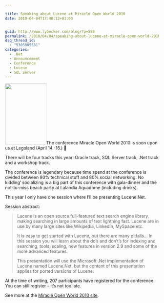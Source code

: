 ```yaml
---

title: Speaking about Lucene at Miracle Open World 2010
date: 2010-04-04T17:40:12+01:00


guid: http://www.lybecker.com/blog/?p=580
permalink: /2010/04/04/speaking-about-lucene-at-miracle-open-world-2010/
dsq_thread_id:
  - "5305805531"
categories:
  - .Net
  - Announcement
  - Conference
  - Lucene
  - SQL Server
---
```

<img loading="lazy" class="alignright size-full wp-image-582" title="Miracle Open World 2010" src="http://www.lybecker.com/blog/wp-content/uploads/MOW2010Logo.gif" alt="" width="135" height="200" />The conference Miracle Open World 2010 is soon upon us at Legoland (April 14.-16.) 🙂

There will be four tracks this year: Oracle track, SQL Server track, .Net track and a workshop track.

The conference is legendary because time spend at the conference is divided between 80% technical stuff and 80% social networking. No kidding’ socializing is a big part of this conference with gala-dinner and the not-to-miss beach party at Lalandia Aquadome (including drinks).

This year I only have one session where I’ll be presenting Lucene.Net.

Session abstract:

> Lucene is an open source full-featured text search engine library, making searching in large amounts of text lightning fast. Lucene are in use by many large sites like Wikipedia, LinkedIn, MySpace etc.
>
> It is easy to get started with Lucene, but there are many pitfalls… In this session you will learn about the do&#8217;s and don&#8217;t&#8217;s for indexing and searching, tools, scaling, new features in version 2.9 and some of the more advanced features.
>
> This presentation will use the Microsoft .Net implementation of Lucene named Lucene.Net, but the content of this presentation applies for ported versions of Lucene.

At the time of writing, 207 participants have registered for the conference. You can still register – it’s not too late.

See more at the [Miracle Open World 2010 site](http://mow2010.dk/ "Miracle Open World 2010 website").
